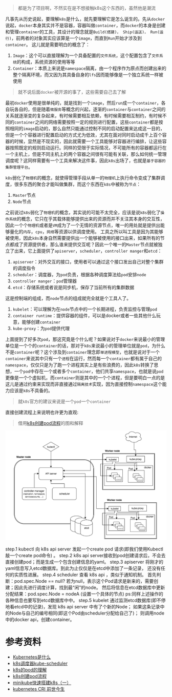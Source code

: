 > 都是为了项目啊，不然实在是不想接触k8s这个东西的，虽然他是潮流


凡事先从历史说起，要理解`k8s`是什么，就先要理解它是怎么诞生的。先从`docker`说起，`docker`本身其实并不是容器，容器叫做`container`，而`docker`的本身是创建和管理`container`的工具，其设计的理念就是`Build(搭建)， Ship(运送)， Run(运行)`，前两者的对象其实应该算是一个`image`，而直到`Run`开始才涉及到`container`。
这儿就是需要明白的概念了：
1. `Image`：这个可以直接理解为一个具备配置的`文件系统`，这个配置包含了`文件系统`的构成，系统资源的使用等等
2. `Container`：本质上来说是`namespace`隔离，由一个程序作为原点而创建出来的整个隔离环境，而又因为其具备自身的`lfs`因而能够像是一个独立系统一样被使用


> 就不说后面`docker`被开源的事了，这些需要自己去了解


最初`docker`使用是很单纯的，就是找到一个`image`，然后`run`成一个`container`，各自玩各自的，但是随着`微服务`等概念的兴起，逐渐的`container`与`container`之间的关系就逐渐变的复杂起来，有时候需要相互依赖，有时候需要相互制约，有时候不同的`container`之间的网络需要按照一定的规则进行配置，这些`container`都是按照相同的`image`启动的，那么自然只能通过控制不同的启动配置来达成这一目的，但是一个个容器进行配置启动的方式尤为低效，尤其在面对同时启动成千上百个容器的时候，显然是不现实的，因此就需要一个工具能够对容器进行编排，让这些容器按照既定的规则启动运行。同样的受限于实际情况，不可能所有的容器都运行在一个主机上，但是不同主机上的两个容器之间很有可能有关联，那么如何统一管理调度呢？这同样需要有一个工具来解决这件事，因此`k8s`出场了，也就是`基于容器的集群管理平台`。


`k8s`弱化了`物理机`的概念，就使得管理手段从单一的`物理机`上执行命令变成了集群调度，很多东西的聚合才能叫做集群，而这个东西在`k8s`中被称为`节点`：
1. `Master`节点
2. `Node`节点


之前说过`k8s`弱化了`物理机`的概念，其实说的可能不太完全，应该是说`k8s`弱化了`操作系统`的概念，它只在乎其载体能够提供出来的资源而并不关注其本身的交互性，因此一个个`物理机`或者是`VM`成为了一个无情的资源节点，唯一的用处就是提供出能够量化的`内存`，`cpu`，`网络`等资源以供调度使用。
工具之所以叫工具是因为其能够被使用，因此`k8s`本身自然需要提供出一个能够被使用的接口出来，如果所有的节点都成了资源提供者，那么谁来提供交互呢？因此一个唯一的`Master`节点就被独立了出来，它上面提供了`apiserver`，`scheduler`，`controller manger`和`etcd`：
1. `apiserver`：对外交互的接口，使用者可以通过这个接口发出自己对整个集群的调度指令
2. `scheduler`：调度器，为`pod`负责，根据各种调度算法给`pod`安排`node`
3. `controller manger`：`pod`管理器
4. `etcd`：存储系统或者说是同步机，保存了当前所有的集群数据


这是控制端的组成，而`node`节点的组成就完全就是个工具人了。
1. `kubelet`：可以理解为在`node`节点中的一个长期进程，负责监控与管理`pod`
2. `container runtime`：提供容器的组件，可以是docker或者一些其他什么玩意，能够创建`container`
3. `kube-proxy`：为`pod`提供代理


上面提到了好多次`pod`，那这究竟是个什么呢？如果说对于`docker`来说最小的管理单位是一个个的`container`的话，那对于`k8s`来说最小的管理单位就是`pod`，为什么不是`container`呢？这个涉及到`container`理念即`单进程模型`，也就是说对于一个`container`来说其中只有一个`进程`在运行，然而每一个`container`都有属于自己的`namespace`，仅仅只是为了跑一个进程其实上是有些浪费的，因此`k8s`转换了思想，一个`pod`中存在一个或者多个`container`，他们共享`namespace`，也就是说`pod`更像是一个个虚拟机，而`container`则是其中的一个个进程，但是要明白一点的是这儿是通过约束来实现而非直接通过`隔离技术`实现，因为直接控制`namespace`这个能力应该是`k8s`不具备的。
> 就`k8s`官方的建议来说是一个`pod`一个`container`


直接创建流程上来说明也许更为直观:
> 借用[k8s创建pod流程]([https://www.cnblogs.com/girl1314/p/10647408.html](https://www.cnblogs.com/girl1314/p/10647408.html))的图和解释


![75bb19e2-9e5c-4a3f-9212-c73c00f878b0.png](k8s的个人理解_files/75bb19e2-9e5c-4a3f-9212-c73c00f878b0.png)




step.1
kubectl 向 k8s api server 发起一个create pod 请求(即我们使用Kubectl敲一个create pod命令) 。
step.2
k8s api server接收到pod创建请求后，不会去直接创建pod；而是生成一个包含创建信息的yaml。
step.3
apiserver 将刚才的yaml信息写入etcd数据库。到此为止仅仅是在etcd中添加了一条记录， 还没有任何的实质性进展。
step.4
scheduler 查看 k8s api ，类似于通知机制。
首先判断：pod.spec.Node == null?
若为null，表示这个Pod请求是新来的，需要创建；因此先进行调度计算，找到最“闲”的node。
然后将信息在etcd数据库中更新分配结果：pod.spec.Node = nodeA (设置一个具体的节点)
ps:同样上述操作的各种信息也要写到etcd数据库中中。
step.5
kubelet 通过监测etcd数据库(即不停地看etcd中的记录)，发现 k8s api server 中有了个新的Node；
如果这条记录中的Node与自己的编号相同(即这个Pod由scheduler分配给自己了)；
则调用node中的docker api，创建container。


# 参考资料
* [Kubernetes是什么]([http://docs.kubernetes.org.cn/227.html](http://docs.kubernetes.org.cn/227.html))
* [k8s调度器kube-scheduler]([https://www.cnblogs.com/kcxg/p/11119679.html](https://www.cnblogs.com/kcxg/p/11119679.html))
* [k8s的pod的理解]([https://www.cnblogs.com/yechen2019/p/12103912.html](https://www.cnblogs.com/yechen2019/p/12103912.html))
* [k8s创建pod流程]([https://www.cnblogs.com/girl1314/p/10647408.html](https://www.cnblogs.com/girl1314/p/10647408.html))
* [minikube快速搭建k8s（一）]([https://blog.csdn.net/u014636124/article/details/105145674/](https://blog.csdn.net/u014636124/article/details/105145674/))
* [kubernetes CRI 前世今生]([https://www.cnblogs.com/justinli/p/cri.html](https://www.cnblogs.com/justinli/p/cri.html))